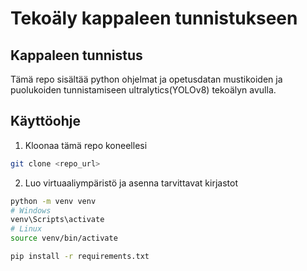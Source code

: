 # Tekoäly kappaleen tunnistukseen

## Kappaleen tunnistus

Tämä repo sisältää python ohjelmat ja opetusdatan mustikoiden ja puolukoiden tunnistamiseen ultralytics(YOLOv8) tekoälyn avulla.

<!-- <video width="320" height="240" controls>
  <source src="/predicted_video.mp4" type="video/mp4">
</video> -->

## Käyttöohje

1. Kloonaa tämä repo koneellesi

```bash
git clone <repo_url>
```

2. Luo virtuaaliympäristö ja asenna tarvittavat kirjastot

```bash
python -m venv venv
# Windows
venv\Scripts\activate
# Linux
source venv/bin/activate
```

```bash
pip install -r requirements.txt
```
